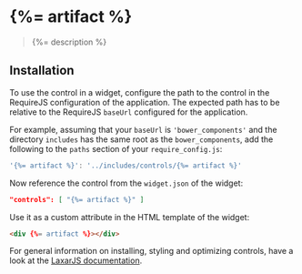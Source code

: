 # {%= artifact %}

> {%= description %}


## Installation

To use the control in a widget, configure the path to the control in the RequireJS configuration of the application.
The expected path has to be relative to the RequireJS `baseUrl` configured for the application.

For example, assuming that your `baseUrl` is `'bower_components'` and the directory `includes` has the same root as the `bower_components`, add the following to the `paths` section of your `require_config.js`:

```js
'{%= artifact %}': '../includes/controls/{%= artifact %}'
```

Now reference the control from the `widget.json` of the widget:

```json
"controls": [ "{%= artifact %}" ]
```

Use it as a custom attribute in the HTML template of the widget:

```html
<div {%= artifact %}></div>
```


For general information on installing, styling and optimizing controls, have a look at the [LaxarJS documentation](https://github.com/LaxarJS/laxar/blob/master/docs/manuals/installing_controls.md).
